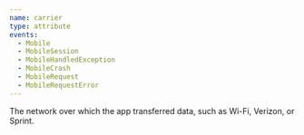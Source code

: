 ```yaml
---
name: carrier
type: attribute
events:
  - Mobile
  - MobileSession
  - MobileHandledException
  - MobileCrash
  - MobileRequest
  - MobileRequestError
---
```


The network over which the app transferred data, such as Wi-Fi, Verizon, or Sprint.

